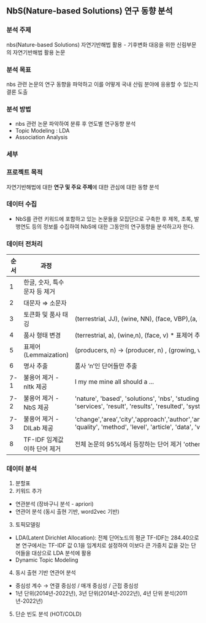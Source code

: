 ## NbS(Nature-based Solutions) 연구 동향 분석

### 분석 주제 
nbs(Nature-based Solutions) 자연기반해법 활용 - 기후변화 대응을 위한 신림부문의 자연기반해법 활용 논문

### 분석 목표 
nbs 관련 논문의 연구 동향을 파악하고 이를 어떻게 국내 산림 분야에 응용할 수 있는지 결론 도출 

### 분석 방법 
- nbs 관련 논문 파악하여 분류 후 연도별 연구동향 분석 
- Topic Modeling : LDA
- Association Analysis


### 세부 

### 프로젝트 목적

자연기반해법에 대한 **연구 및 주요 주제**에 대한 관심에 대한 동향 분석

### 데이터 수집

- NbS를 관련 키워드에 포함하고 있는 논문들을 모집단으로 구축한 후 제목, 초록, 발행연도 등의 정보를 수집하여 NbS에 대한 그동안의 연구동향을 분석하고자 한다.

### 데이터 전처리
| 순서 |                                 과정 |                                                      비고  |
| --- | --- | --- |
| 1 | 한글, 숫자, 특수문자 등 제거  |  |
| 2 | 대문자 ⇒ 소문자  |  |
| 3 | 토큰화 및 품사 태깅 | (terrestrial, JJ), (wine, NN), (face, VBP),(a, DT) |
| 4 | 품사 형태 변경  | (terrestrial, a), (wine,n), (face, v) * 표제어 추출 input 형식에 맞는 품사 형태로 변경  |
| 5 | 표제어(Lemmaization) | (producers, n) → (producer, n) ,  (growing, v) → (grow, v) |
| 6 | 명사 추출  | 품사 ‘n’인 단어들만 추출  |
| 7-1 | 불용어 제거 - nltk 제공  | I my me mine all should a ...  |
| 7-2 | 불용어 제거 - NbS 제공  | 'nature', 'based', 'solutions', 'nbs', 'studing', 'studies', 'study' ,'management', 'manage', 'model', 'models', 'use', 'used', 'uses','plan', 'plans', 'planned', 'increase', 'increased', 'increases','service', 'services', 'result', 'results', 'resulted', 'system', 'systems', 'implement', 'implements', 'implementation', 'treat', 'treatment', 'treated', 'treats' |
| 7-3 | 불용어 제거 - DILab 제공|'change','area’,'city','approach','author','analysis','benefit','impact','effect','research','adaptation','planning','project','solution','challenge','development','journal','process','paper','nb’,'ecosystem', 'quality', 'method', 'level', 'article', 'data', 'value’ |
| 8 | TF-IDF 임계값 이하 단어 제거  | 전체 논문의 95%에서 등장하는 단어 제거 'others','twelve','amount','move','name','side','front','interest','latter','etc’ 등 총 60개 단어 제거  |
### 데이터 분석

1. 분할표
2. 키워드 추가 
- 연관분석 (장바구니 분석 - apriori)
- 연관어 분석 (동시 출현 기반, word2vec 기반)
3. 토픽모델링
- LDA(Latent Dirichlet Allocation): 전체 단어노드의 평균 TF-IDF는 284.40으로 본 연구에서는 TF-IDF 값 0.1을 임계치로 설정하여 이보다 큰 가중치 값을 갖는 단어들을 대상으로 LDA 분석에 활용
- Dynamic Topic Modeling
4. 동시 출현 기반 연관어 분석
- 중심성 계수 → 연결 중심성 / 매개 중심성 / 근접 중심성
- 1년 단위(2014년-2022년), 3년 단위(2014년-2022년), 4년 단위 분석(2011년-2022년)
5. 단순 빈도 분석 (HOT/COLD)
